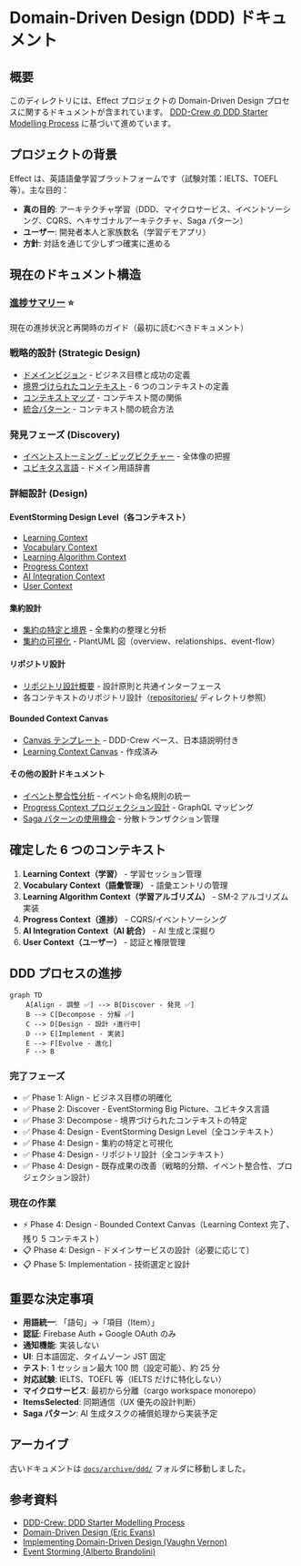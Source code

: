 # Domain-Driven Design (DDD) ドキュメント

## 概要

このディレクトリには、Effect プロジェクトの Domain-Driven Design プロセスに関するドキュメントが含まれています。
[DDD-Crew の DDD Starter Modelling Process](https://ddd-crew.github.io/ddd-starter-modelling-process/) に基づいて進めています。

## プロジェクトの背景

Effect は、英語語彙学習プラットフォームです（試験対策：IELTS、TOEFL 等）。主な目的：

- **真の目的**: アーキテクチャ学習（DDD、マイクロサービス、イベントソーシング、CQRS、ヘキサゴナルアーキテクチャ、Saga パターン）
- **ユーザー**: 開発者本人と家族数名（学習デモアプリ）
- **方針**: 対話を通じて少しずつ確実に進める

## 現在のドキュメント構造

### [進捗サマリー](./progress-summary.md) ⭐

現在の進捗状況と再開時のガイド（最初に読むべきドキュメント）

### 戦略的設計 (Strategic Design)

- [ドメインビジョン](./strategic/domain-vision.md) - ビジネス目標と成功の定義
- [境界づけられたコンテキスト](./strategic/bounded-contexts.md) - 6 つのコンテキストの定義
- [コンテキストマップ](./strategic/context-map.md) - コンテキスト間の関係
- [統合パターン](./strategic/integration-patterns.md) - コンテキスト間の統合方法

### 発見フェーズ (Discovery)

- [イベントストーミング - ビッグピクチャー](./discovery/event-storming/big-picture.md) - 全体像の把握
- [ユビキタス言語](./discovery/ubiquitous-language.md) - ドメイン用語辞書

### 詳細設計 (Design)

#### EventStorming Design Level（各コンテキスト）

- [Learning Context](./design/event-storming-design-level/learning-context.md)
- [Vocabulary Context](./design/event-storming-design-level/vocabulary-context.md)
- [Learning Algorithm Context](./design/event-storming-design-level/learning-algorithm-context.md)
- [Progress Context](./design/event-storming-design-level/progress-context.md)
- [AI Integration Context](./design/event-storming-design-level/ai-integration-context.md)
- [User Context](./design/event-storming-design-level/user-context.md)

#### 集約設計

- [集約の特定と境界](./design/aggregate-identification.md) - 全集約の整理と分析
- [集約の可視化](./design/aggregates/) - PlantUML 図（overview、relationships、event-flow）

#### リポジトリ設計

- [リポジトリ設計概要](./design/repositories/repository-design-overview.md) - 設計原則と共通インターフェース
- 各コンテキストのリポジトリ設計（[repositories/](./design/repositories/) ディレクトリ参照）

#### Bounded Context Canvas

- [Canvas テンプレート](./design/bounded-context-canvas/template.md) - DDD-Crew ベース、日本語説明付き
- [Learning Context Canvas](./design/bounded-context-canvas/learning-context.md) - 作成済み

#### その他の設計ドキュメント

- [イベント整合性分析](./design/event-consistency-analysis.md) - イベント命名規則の統一
- [Progress Context プロジェクション設計](./design/projections/progress-context-projection-mapping.md) - GraphQL マッピング
- [Saga パターンの使用機会](./design/saga-pattern-opportunities.md) - 分散トランザクション管理

## 確定した 6 つのコンテキスト

1. **Learning Context（学習）** - 学習セッション管理
2. **Vocabulary Context（語彙管理）** - 語彙エントリの管理
3. **Learning Algorithm Context（学習アルゴリズム）** - SM-2 アルゴリズム実装
4. **Progress Context（進捗）** - CQRS/イベントソーシング
5. **AI Integration Context（AI 統合）** - AI 生成と深掘り
6. **User Context（ユーザー）** - 認証と権限管理

## DDD プロセスの進捗

```mermaid
graph TD
    A[Align - 調整 ✅] --> B[Discover - 発見 ✅]
    B --> C[Decompose - 分解 ✅]
    C --> D[Design - 設計 ⚡進行中]
    D --> E[Implement - 実装]
    E --> F[Evolve - 進化]
    F --> B
```

### 完了フェーズ

- ✅ Phase 1: Align - ビジネス目標の明確化
- ✅ Phase 2: Discover - EventStorming Big Picture、ユビキタス言語
- ✅ Phase 3: Decompose - 境界づけられたコンテキストの特定
- ✅ Phase 4: Design - EventStorming Design Level（全コンテキスト）
- ✅ Phase 4: Design - 集約の特定と可視化
- ✅ Phase 4: Design - リポジトリ設計（全コンテキスト）
- ✅ Phase 4: Design - 既存成果の改善（戦略的分類、イベント整合性、プロジェクション設計）

### 現在の作業

- ⚡ Phase 4: Design - Bounded Context Canvas（Learning Context 完了、残り 5 コンテキスト）
- 📋 Phase 4: Design - ドメインサービスの設計（必要に応じて）
- 📋 Phase 5: Implementation - 技術選定と設計

## 重要な決定事項

- **用語統一**: 「語句」→「項目（Item）」
- **認証**: Firebase Auth + Google OAuth のみ
- **通知機能**: 実装しない
- **UI**: 日本語固定、タイムゾーン JST 固定
- **テスト**: 1 セッション最大 100 問（設定可能）、約 25 分
- **対応試験**: IELTS、TOEFL 等（IELTS だけに特化しない）
- **マイクロサービス**: 最初から分離（cargo workspace monorepo）
- **ItemsSelected**: 同期通信（UX 優先の設計判断）
- **Saga パターン**: AI 生成タスクの補償処理から実装予定

## アーカイブ

古いドキュメントは [`docs/archive/ddd/`](./../archive/ddd/) フォルダに移動しました。

## 参考資料

- [DDD-Crew: DDD Starter Modelling Process](https://ddd-crew.github.io/ddd-starter-modelling-process/)
- [Domain-Driven Design (Eric Evans)](https://www.dddcommunity.org/book/evans_2003/)
- [Implementing Domain-Driven Design (Vaughn Vernon)](https://www.amazon.com/dp/0321834577)
- [Event Storming (Alberto Brandolini)](https://www.eventstorming.com/)
